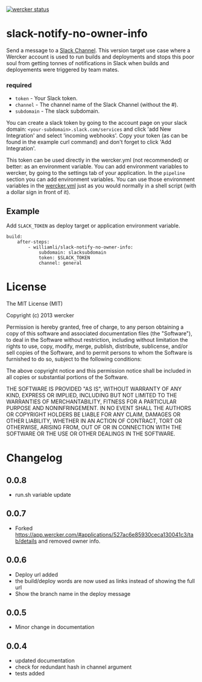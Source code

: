 [![wercker status](https://app.wercker.com/status/52ccde2b7207b80b5500cc96/m "wercker status")](https://app.wercker.com/project/bykey/52ccde2b7207b80b5500cc96)

# slack-notify-no-owner-info

Send a message to a [Slack Channel](https://slack.com/). This version target use case where a Wercker account is used to run builds and deployments and stops this poor soul from getting tonnes of notifications in Slack when builds and deployements were triggered by team mates.

### required

* `token` - Your Slack token.
* `channel` - The channel name of the Slack Channel (without the #).
* `subdomain` - The slack subdomain.

You can create a slack token by going to the account page on your slack domain:
`<your-subdomain>.slack.com/services` and click 'add New Integration' and select
'incoming webhooks'. Copy your token (as can be found in the example curl
command) and don't forget to click 'Add Integration'.

This token can be used directly in the wercker.yml (not
recommended) or better: as an environment variable. You can add environment
variables to wercker, by going to the settings tab of your application.
In the `pipeline` section you can add environment variables. You can use
those environment variables in the [wercker.yml](http://devcenter.wercker.com/articles/werckeryml/)
just as you would normally in a shell script (with a dollar sign in front of it).

Example
--------

Add `SLACK_TOKEN` as deploy target or application environment variable.


    build:
        after-steps:
            - williamli/slack-notify-no-owner-info:
                subdomain: slacksubdomain
                token: $SLACK_TOKEN
                channel: general

# License

The MIT License (MIT)

Copyright (c) 2013 wercker

Permission is hereby granted, free of charge, to any person obtaining a copy of
this software and associated documentation files (the "Software"), to deal in
the Software without restriction, including without limitation the rights to
use, copy, modify, merge, publish, distribute, sublicense, and/or sell copies of
the Software, and to permit persons to whom the Software is furnished to do so,
subject to the following conditions:

The above copyright notice and this permission notice shall be included in all
copies or substantial portions of the Software.

THE SOFTWARE IS PROVIDED "AS IS", WITHOUT WARRANTY OF ANY KIND, EXPRESS OR
IMPLIED, INCLUDING BUT NOT LIMITED TO THE WARRANTIES OF MERCHANTABILITY, FITNESS
FOR A PARTICULAR PURPOSE AND NONINFRINGEMENT. IN NO EVENT SHALL THE AUTHORS OR
COPYRIGHT HOLDERS BE LIABLE FOR ANY CLAIM, DAMAGES OR OTHER LIABILITY, WHETHER
IN AN ACTION OF CONTRACT, TORT OR OTHERWISE, ARISING FROM, OUT OF OR IN
CONNECTION WITH THE SOFTWARE OR THE USE OR OTHER DEALINGS IN THE SOFTWARE.

# Changelog

## 0.0.8
- run.sh variable update

## 0.0.7
- Forked https://app.wercker.com/#applications/527ac6e85930ceca130041c3/tab/details
and removed owner info.

## 0.0.6
- Deploy url added
- the build/deploy words are now used as links instead of showing the full
url
- Show the branch name in the deploy message

## 0.0.5
- Minor change in documentation

## 0.0.4
- updated documentation
- check for redundant hash in channel argument
- tests added
